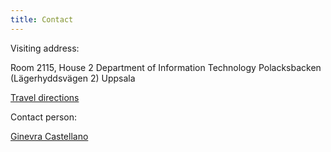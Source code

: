 ```yaml
---
title: Contact
---
```


Visiting address:
 
Room 2115, House 2
Department of Information Technology
Polacksbacken (Lägerhyddsvägen 2)
Uppsala
 
[Travel directions](http://www.it.uu.se/contact)
 
Contact person:
 
[Ginevra Castellano](http://user.it.uu.se/~ginca820/)
